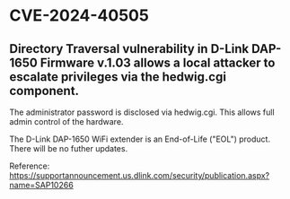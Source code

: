 # CVE-2024-40505
## Directory Traversal vulnerability in D-Link DAP-1650 Firmware v.1.03 allows a local attacker to escalate privileges via the hedwig.cgi component.

The administrator password is disclosed via hedwig.cgi. This allows full admin control of the hardware.

The D-Link DAP-1650 WiFi extender is an End-of-Life ("EOL") product. There will be no futher updates. 

Reference: https://supportannouncement.us.dlink.com/security/publication.aspx?name=SAP10266
